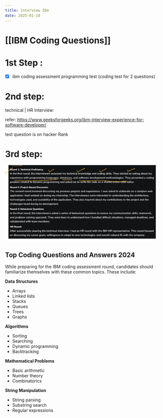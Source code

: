 ```yaml
---
title: interview Ibm
date: 2025-01-10
---
```



# [[IBM Coding Questions]]

# 1st Step :

 - [x] ibm coding assessment 
programming test (coding test for 2 questions)

# 2nd step:

technical | HR Interview: 

refer: 
https://www.geeksforgeeks.org/ibm-interview-experience-for-software-developer/

test question is on hacker Rank 

# 3rd step:

![alt text](Pastedimage20241219190357.png)


## Top Coding Questions and Answers 2024

While preparing for the IBM coding assessment round, candidates should familiarize themselves with these common topics. These include:

**Data Structures**

- Arrays
- Linked lists
- Stacks
- Queues
- Trees
- Graphs

**Algorithms**

- Sorting
- Searching
- Dynamic programming
- Backtracking

**Mathematical Problems**

- Basic arithmetic
- Number theory
- Combinatorics

**String Manipulation**

- String parsing
- Substring search
- Regular expressions